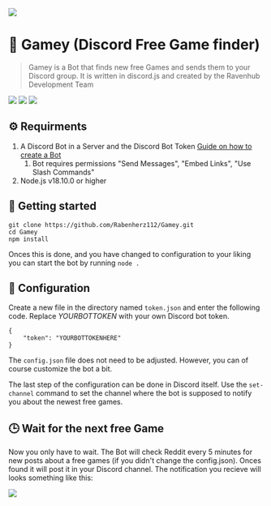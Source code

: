 ![](https://media.discordapp.net/attachments/731166978806644827/1047929202474745887/Gamey_BannerWithCentralLogo.png)
# 🤖 Gamey (Discord Free Game finder)
> Gamey is a Bot that finds new free Games and sends them to your Discord group. It is written in discord.js and created by the Ravenhub Development Team

![](https://img.shields.io/github/stars/Rabenherz112/Gamey?color=yellow&style=plastic&label=Stars) ![](https://img.shields.io/discord/728735370560143360?color=5460e6&label=Discord&style=plastic) ![](https://img.shields.io/codefactor/grade/github/Rabenherz112/Gamey?label=Coode%20Quality&style=plastic)
## ⚙️ Requirments
1. A Discord Bot in a Server and the Discord Bot Token [Guide on how to create a Bot](https://discordjs.guide/preparations/setting-up-a-bot-application.html#creating-your-bot)
   1. Bot requires permissions "Send Messages", "Embed Links", "Use Slash Commands"
2. Node.js v18.10.0 or higher

## 🚀 Getting started

    git clone https://github.com/Rabenherz112/Gamey.git
    cd Gamey
    npm install
Onces this is done, and you have changed to configuration to your liking you can start the bot by running `node .`

## 🔑 Configuration
Create a new file in the directory named `token.json` and enter the following code. Replace *YOURBOTTOKEN* with your own Discord bot token.

    {
	    "token": "YOURBOTTOKENHERE"
	}
The `config.json` file does not need to be adjusted. However, you can of course customize the bot a bit.

The last step of the configuration can be done in Discord itself. Use the `set-channel` command to set the channel where the bot is supposed to notify you about the newest free games.

## 🕒 Wait for the next free Game
Now you only have to wait. The Bot will check Reddit every 5 minutes for new posts about a free games (if you didn't change the config.json). Onces found it will post it in your Discord channel. The notification you recieve will looks something like this:

![](https://image.ravshort.com/29xipq8v.png)
